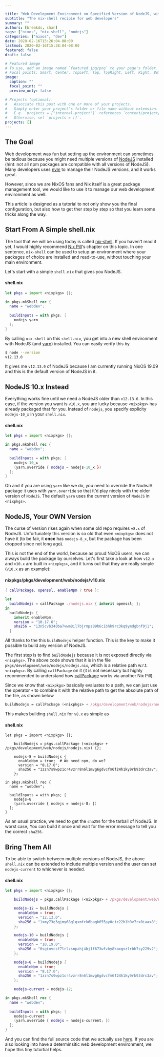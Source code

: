 ```yaml
---

title: "Web Development Environment on Specified Version of NodeJS, with Nix"
subtitle: "The nix-shell recipie for web developers"
summary: ""
authors: [breakds, shan]
tags: ["nixos", "nix-shell", "nodejs"]
categories: ["nixos", "dev"]
date: 2020-02-16T15:26:04-08:00
lastmod: 2020-02-16T15:38:04-08:00
featured: false
draft: false

# Featured image
# To use, add an image named `featured.jpg/png` to your page's folder.
# Focal points: Smart, Center, TopLeft, Top, TopRight, Left, Right, BottomLeft, Bottom, BottomRight.
image:
  caption: ""
  focal_point: ""
  preview_only: false

# Projects (optional).
#   Associate this post with one or more of your projects.
#   Simply enter your project's folder or file name without extension.
#   E.g. `projects = ["internal-project"]` references `content/project/deep-learning/index.md`.
#   Otherwise, set `projects = []`.
projects: []
---
```


## The Goal

Web development was fun but setting up the environment can sometimes
be tedious because you might need multiple versions of
[NodeJS](https://nodejs.org/en/) installed (hint: not all npm packages
are compatible with all versions of NodeJS). Many developers uses
[nvm](https://github.com/nvm-sh/nvm) to manage their NodeJS versions,
and it works great.

However, since we are NixOS fans and Nix itself is a great package
management tool, we would like to use it to manage our web development
environment as well.

This article is designed as a tutorial to not only show you the final
configuration, but also how to get ther step by step so that you learn
some tricks along the way.

## Start From A Simple shell.nix

The tool that we will be using today is called
[nix-shell](https://nixos.org/nix/manual/#sec-nix-shell). If you
haven't read it yet, I would highly recommend [Nix
Pill](https://nixos.org/nixos/nix-pills/developing-with-nix-shell.html)'s
chapter on this topic. In one sentence, `nix-shell` can be used to
setup an environment where your packages of choice are installed and
read-to-use, without touching your main environment.

Let's start with a simple `shell.nix` that gives you NodeJS.


#### shell.nix
```nix
let pkgs = import <nixpkgs> {};

in pkgs.mkShell rec {
  name = "webdev";
  
  buildInputs = with pkgs; [
    nodejs yarn
  ];
}    
```

By calling `nix-shell` on this `shell.nix`, you get into a new shell
environment with NodeJS (and [yarn](https://yarnpkg.com/)) installed.
You can easily verify this by

```bash
$ node --version
v12.13.0
```

It gives me `v12.13.0` of NodeJS because I am currently running NixOS
19.09 and this is the default version of NodeJS in it.

## NodeJS 10.x Instead

Everything works fine until we need a NodeJS older than `v12.13.0`. In
this case, if the version you want is `v10.x`, you are lucky because
`<nixpkgs>` has already packaged that for you. Instead of `nodejs`,
you specify explicity `nodejs-10_x` in your `shell.nix`.


#### shell.nix
```nix
let pkgs = import <nixpkgs> {};

in pkgs.mkShell rec {
  name = "webdev";
  
  buildInputs = with pkgs; [
    nodejs-10_x 
    (yarn.override { nodejs = nodejs-10_x })
  ];
}    
```

Oh and if you are using `yarn` like we do, you need to override the
NodeJS package it uses with `yarn.override` so that it'd play nicely
with the older version of `NodeJS`. The default `yarn` uses the
current version of `NodeJS` in `<nixpkgs>`.

## NodeJS, Your OWN Version

The curse of version rises again when some old repo requires `v8.x` of
NodeJS. Unfortunately this version is so old that even `<nixpkgs>`
does not have it (to be fair, it **once** has `nodejs-8_x`, but the
package has been dropped since not long ago).

This is not the end of the world, because as proud NixOS users, we can
always build the package by ourselves. Let's first take a look at how
`v12.x` and `v10.x` are built in `<nixpkgs>`, and it turns out that
they are really simple (`v10.x` as an example):


#### nixpkgs/pkgs/development/web/nodejs/v10.nix
```nix
{ callPackage, openssl, enableNpm ? true }:

let
  buildNodejs = callPackage ./nodejs.nix { inherit openssl; };
in
  buildNodejs {
    inherit enableNpm;
    version = "10.17.0";
    sha256 = "13n5cvb340ba7vwm8il7bjrmpz89h6cibhk9rc3kq9ymdgbnf9j1";
  }
```

All thanks to the this `buildNodejs` helper function. This is the key
to make it possible to build any version of NodeJS.

The first step is to find `buildNodejs` because it is not exposed
directly via `<nixpkgs>`. The above code shows that it is in the file
`pkgs/development/web/nodejs/nodejs.nix`, which is a relative path
w.r.t. `<nixpkgs>`. By calling `callPackage` on it (it is not
necessary but highly recommended to understand how
[callPackage](https://nixos.org/nixos/nix-pills/callpackage-design-pattern.html)
works via another Nix Pill).

Since we know that `<nixpkgs>` basically evaluates to a path, we can
just use the operator `+` to combine it with the relative path to get
the absolute path of the file, as shown below

```nix
buildNodejs = callPackage (<nixpkgs> + /pkgs/development/web/nodejs/nodejs.nix) {};
```

This makes building `shell.nix` for `v8.x` as simple as

#### shell.nix
```
let pkgs = import <nixpkgs> {};

    buildNodejs = pkgs.callPackage (<nixpkgs> + /pkgs/development/web/nodejs/nodejs.nix) {};
    
    nodejs-8 = buildNodejs {
      enableNpm = true;  # We need npm, do we?
      version = "8.17.0";
      sha256 = "1zzn7s9wpz1cr4vzrr8n6l1mvg6gdvcfm6f24h1ky9rb93drc3av";
    };

in pkgs.mkShell rec {
  name = "webdev";
  
  buildInputs = with pkgs; [
    nodejs-8
    (yarn.override { nodejs = nodejs-8; })
  ];
}    
```

As an usual practice, we need to get the `sha256` for the tarball of
NodeJS. In worst case, You can build it once and wait for the error
message to tell you the correct `sha256`.


## Bring Them All

To be able to switch between multiple versions of NodeJS, the above
`shell.nix` can be extended to include multiple version and the user
can set `nodejs-current` to whichever is needed. 

#### shell.nix

```nix
let pkgs = import <nixpkgs> {};

    buildNodejs = pkgs.callPackage (<nixpkgs> + /pkgs/development/web/nodejs/nodejs.nix) {};

    nodejs-12 = buildNodejs {
      enableNpm = true;
      version = "12.13.0";
      sha256 = "1xmy73q3qjmy68glqxmfrk6baqk655py0cic22h1h0v7rx0iaax8";
    };

    nodejs-10 = buildNodejs {
      enableNpm = true;
      version = "10.19.0";
      sha256 = "0sginvcsf7lrlzsnpahj4bj1f673wfvby8kaxgvzlrbb7sy229v2";
    };

    nodejs-8 = buildNodejs {
      enableNpm = true;
      version = "8.17.0";
      sha256 = "1zzn7s9wpz1cr4vzrr8n6l1mvg6gdvcfm6f24h1ky9rb93drc3av";
    };

    nodejs-current = nodejs-12;

in pkgs.mkShell rec {
  name = "webdev";
  
  buildInputs = with pkgs; [
    nodejs-current
    (yarn.override { nodejs = nodejs-current; })
  ];
}
```

And you can find the full source code that we actually use
[here](https://git.breakds.org/breakds/nixvital/src/branch/master/shells/webdev/shell.nix).
If you are also looking into have a determinsitic web development
environment, we hope this tiny tutortial helps.
